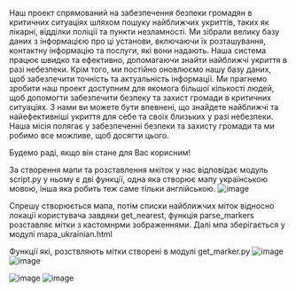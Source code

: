 Наш проект спрямований на забезпечення безпеки громадян в критичних ситуаціях шляхом пошуку найближчих укриттів, таких як лікарні, відділки поліції та пункти незламності. Ми зібрали велику базу даних з інформацією про ці установи, включаючи їх розташування, контактну інформацію та послуги, які вони надають. Наша система працює швидко та ефективно, допомагаючи знайти найближчі укриття в разі небезпеки. Крім того, ми постійно оновлюємо нашу базу даних, щоб забезпечити точність та актуальність інформації. Ми прагнемо зробити наш проект доступним для якомога більшої кількості людей, щоб допомогти забезпечити безпеку та захист громади в критичних ситуаціях. З нами ви можете бути впевнені, що знайдете найближчі та найефективніші укриття для себе та своїх близьких у разі небезпеки. Наша місія полягає у забезпеченні безпеки та захисту громади та ми робимо все можливе, щоб досягти цього.

Будемо раді, якщо він стане для Вас корисним!

За створення мапи та розставлення мкіток у нас відповідає модуль script.py у ньому є дві функції, одна яка створює мапу українською мовою, інша яка робить теж саме тільки англійською.
![image](https://user-images.githubusercontent.com/116553132/231377945-950b0051-68bd-4532-88a6-983ffd8d8f79.png)

Спрешу створюється мапа, потім списки найближчих міток відносно локації користувача завдяки get_nearest, функція  parse_markers розставляє мітки з кастомнрми зображеннями. Далі мпа зберігається у модулi mapa_ukrainian.html

Функції які, розствляють мітки створені в модулі get_marker.py
![image](https://user-images.githubusercontent.com/116553132/231380128-6ba57ff4-4c9f-4776-aead-f07bd5f71bcf.png)
![image](https://user-images.githubusercontent.com/116553132/231380189-e6cdaa2d-dc16-4e86-b9b4-c78362d238e4.png)

![image](https://user-images.githubusercontent.com/116553132/231380467-9fab9add-c54d-40b2-9302-89328ec87347.png)
![image](https://user-images.githubusercontent.com/116553132/231380516-a6e55df2-33ba-4599-b92b-a3b4a62ebd83.png)

